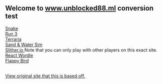 ## Welcome to www.unblocked88.ml conversion test
<a href="/unblocked88.github.io/snake.html"> Snake </a>
<br>
<a href="/unblocked88.github.io/run3.html">  Run 3 </a>
<br>
<a href="/unblocked88.github.io/terraria.html">  Terraria </a>
<br>
<a href="/unblocked88.github.io/sandandwater.html">  Sand & Water Sim </a>
<br>
<a href="/unblocked88.github.io/slither.html">  Slither.io </a> Note that you can only play with other players on this exact site.
<br>
<a href="/unblocked88.github.io/wordle.html">  React Wordle </a>
<br>
<a href="/unblocked88.github.io/flappybird.html">  Flappy Bird </a>
<section id="downloads">
<br>          
          <a href="https://www.unblocked88.ml" class="btn btn-github"><span class="icon"></span>View original site that this is based off.</a>
        </section>
        

